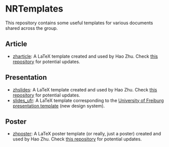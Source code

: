 # NRTemplates

This repository contains some useful templates for various documents shared across the group.

## Article

* [zharticle](./article/zharticle): A LaTeX template created and used by Hao Zhu. Check [this repository](https://github.com/haozhu10015/latex-template) for potential updates.

## Presentation

* [zhslides](./presentation/zhslides): A LaTeX template created and used by Hao Zhu. Check [this repository](https://github.com/haozhu10015/latex-template) for potential updates.
* [slides_ufr](./presentation/slides_ufr): A LaTeX template corresponding to the [University of Freiburg presentation template](https://cd.uni-freiburg.de/publikationen) (new design system).

## Poster

* [zhposter](./poster/zhposter): A LaTeX poster template (or really, just a poster) created and used by Hao Zhu. Check [this repository](https://github.com/haozhu10015/latex-template) for potential updates.
